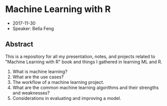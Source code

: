 # Machine Learning with R

* 2017-11-30
* Speaker: Bella Feng

## Abstract
This is a repository for all my presentation, notes, and projects related to "Machine Learning with R" book and things I gathered in learning ML and R.

1. What is machine learning?
2. What are the use cases?
3. The workflow of a machine learning project.
4. What are the common machine learning algorithms and their strengths and weaknesses?
5. Considerations in evaluating and improving a model.
